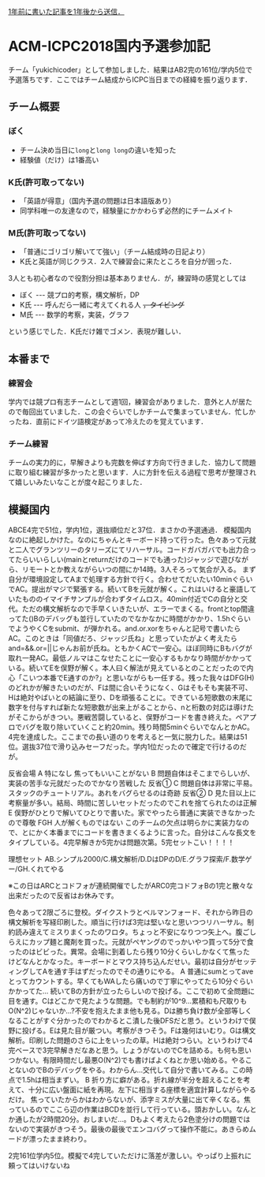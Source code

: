 <link href=".\style.css" rel="stylesheet"></link>

<u>1年前に書いた記事を1年後から送信．</u>

# ACM-ICPC2018国内予選参加記
チーム「yukichicoder」として参加しました．結果はAB2完の161位/学内5位で予選落ちです．ここではチーム結成からICPC当日までの経緯を振り返ります．

## チーム概要
### ぼく
- チーム決め当日に`long`と`long long`の違いを知った
- 経験値（だけ）は1番高い
### K氏(許可取ってない)
- 「英語が得意」（国内予選の問題は日本語版あり）
- 同学科唯一の友達なので，経験量にかかわらず必然的にチームメイト
### M氏(許可取ってない)
- 「普通にゴリゴリ解いてて強い」（チーム結成時の日記より）
- K氏と英語が同じクラス．2人で練習会に来たところを自分が囲った．

3人とも初心者なので役割分担は基本ありません．が，練習時の感覚としては
- ぼく --- 競プロ的考察，構文解析，DP
- K氏 --- 呼んだら一緒に考えてくれる人 ~~，タイピング~~
- M氏 --- 数学的考察，実装，グラフ

という感じでした．K氏だけ雑でゴメン．表現が難しい．

## 本番まで
### 練習会
学内では競プロ有志チームとして週1回，練習会がありました．意外と人が居たので毎回出ていました．この会ぐらいでしかチームで集まっていません．忙しかったね．直前にドイツ語検定があって冷えたのを覚えています．

### チーム練習
チームの実力的に，早解きよりも完数を伸ばす方向で行きました．協力して問題に取り組む練習が多かったと思います．人に方針を伝える過程で思考が整理されて嬉しいみたいなことが度々起こりました．

## 模擬国内
ABCE4完で51位，学内1位，選抜順位だと37位．まさかの予選通過．
模擬国内なのに絶起しかけた。なのにちゃんとキーボード持って行った。色々あって元就と二人でグランツリーのタリーズにてリハーサル。コードガバガバでも出力合ってたらいいらしい(mainとreturnだけのコードでも通った)ジャッジで遊びながら、リモートとか教えながらいつの間にか14時。3人そろって気合が入る。
まず自分が環境設定してAまで処理する方針で行く。合わせてだいたい10minぐらいでAC。提出がマジで緊張する。続いてBを元就が解く。これはいけると豪語していたもののイマイチサンプルが合わずタイムロス。40min付近でCの自分と交代。ただの構文解析なので手早くいきたいが、エラーでまくる。frontとtop間違ってた()Bのデバッグも並行していたのでなかなかに時間がかかり、1.5hぐらいでようやくCをsubmit、が弾かれる。and.or.xorをちゃんと記号で書いたらAC。このときは「同値だろ、ジャッジ氏ね」と思っていたがよく考えたらand=&&.or=||じゃんお前が氏ね。ともかくACで一安心。ほぼ同時にBもバグが取れ一発AC。最低ノルマはこなせたことに一安心するもかなり時間がかかっている。続いてEを俣野が解く。本人曰く解法が見えているとのことだったので内心「こいつ本番でE通すのか?」と思いながらも一任する。残った我々はDFG(H)のどれかが解きたいのだが、Fは間に合いそうになく、Gはそもそも実装不可、Hは絶対やばいとの結論に至り、Dを頑張ることに。できている短歌数の末尾に数字を付与すれば新たな短歌数が出来上がることから、nと桁数の対応は導けたがそこからがきつい。悪戦苦闘していると、俣野がコードを書き終えた。ペアプロでバグを取り除いていくこと約20min。残り時間5minぐらいでなんとかAC。4完を達成した。ここまでの長い道のりを考えると一気に脱力した。結果は51位。選抜37位で滑り込みセーフだった。学内1位だったので確定で行けるのだが。

反省会場
A 特になし 焦ってもいいことがない
B 問題自体はそこまでらしいが、実装の苦手な元就だったのでかなり苦戦した 反省①
C 問題自体は非常に平易。スタックのチュートリアル。あれをバグらせるのは奇跡 反省②
D 見た目以上に考察量が多い。結局、時間に苦しいセットだったのでこれを捨てられたのは正解
E 俣野がひとりで解いてひとりで書いた。家でやったら普通に実装できなかったので尊敬
FGH 人が解くものではない
このチームの欠点は明らかに実装力なので、とにかく本番までにコードを書きまくるように言った。自分はこんな長文をタイプしている。4完早解きか5完かは問題次第。5完セットこい！！！！

理想セット
AB.シンプル2000/C.構文解析/D.DはDPのD/E.グラフ探索/F.数学ゲー/GH.くれてやる


※この日はARCとコドフォが連続開催でしたがARC0完コドフォBの1完と散々な出来だったので反省はお休みです。

色々あって2限ごろに登校。ダイクストラとベルマンフォード、それから昨日の構文解析を写経印刷した。順当に行けば3完は堅いなと思いつつリハーサル。制約読み違えてミスりまくったのワロタ。ちょっと不安になりつつ矢上へ。腹ごしらえにカップ麺と魔剤を買った。元就がペヤングのでっかいやつ買って5分で食ったのはビビった。異常。会場に到着したら残り10分くらいしかなくて焦ったけどなんとかなった。キーボードとマウス持ち込んだせい。最初は自分がセッティングしてAを通す手はずだったのでその通りにやる。
A 普通にsumとってaveとってカウントする。早くてもWAしたら痛いので丁寧にやってたら10分ぐらいかかってた…
続いてBの方針が立ったらしいので投げる。ここで初めて全問題に目を通す。Cはどこかで見たような問題。でも制約が10^9…累積和も尺取りもO(N^2)じゃないか…?不安を抱えたまま他も見る。Dは勝ち負け数が全部等しくなることがすぐ分かったのでわかるとこ潰した後DFSだと思う。というわけで俣野に投げる。Eは見た目が厳つい。考察がきつそう。Fは幾何はいむり。Gは構文解析。印刷した問題のさらに上をいったの草。Hは絶対つらい。というわけで4完ベースで3完早解きだなあと思う。しょうがないのでCを詰める。も何も思いつかない。有限時間だし最悪O(N^2)でも書けばよくねとか思い始める。やることないのでBのデバッグをやる。わからん…交代して自分で書いてみる。この時点で1.5hは相当まずい。
B 折り方に癖がある。折れ線が半分を超えることを考えて、十分に広い盤面に紙を再現。左下に相当する座標を適宜計算しながらやるだけ。
焦っていたからかはわからないが、添字ミスが大量に出て辛くなる。焦っているのでここら辺の作業はBCDを並行して行っている。頭おかしい。なんとか通したが2時間20分。おしまいだ…。Dもよく考えたら2色塗分けの問題ではないので実装がきつそう。最後の最後でエンコバグって操作不能に。あきらめムードが漂ったまま終わり。

2完161位学内5位。模擬で4完していただけに落差が激しい。やっぱり上振れに頼ってはいけないね
